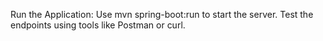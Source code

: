 Run the Application:
Use mvn spring-boot:run to start the server.
Test the endpoints using tools like Postman or curl.

